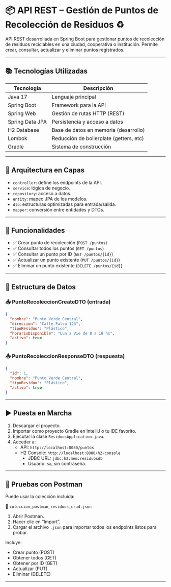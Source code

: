 # 📦 API REST – Gestión de Puntos de Recolección de Residuos ♻️

API REST desarrollada en Spring Boot para gestionar puntos de recolección de residuos reciclables en una ciudad, cooperativa o institución. Permite crear, consultar, actualizar y eliminar puntos registrados.

---

## 📚 Tecnologías Utilizadas

| Tecnología       | Descripción                            |
|------------------|----------------------------------------|
| Java 17          | Lenguaje principal                     |
| Spring Boot      | Framework para la API                  |
| Spring Web       | Gestión de rutas HTTP (REST)           |
| Spring Data JPA  | Persistencia y acceso a datos          |
| H2 Database      | Base de datos en memoria (desarrollo)  |
| Lombok           | Reducción de boilerplate (getters, etc)|
| Gradle           | Sistema de construcción                |

---

## 🧱 Arquitectura en Capas

- `controller`: define los endpoints de la API.
- `service`: lógica de negocio.
- `repository`: acceso a datos.
- `entity`: mapeo JPA de los modelos.
- `dto`: estructuras optimizadas para entrada/salida.
- `mapper`: conversión entre entidades y DTOs.

---

## 📌 Funcionalidades

- ✅ Crear punto de recolección (`POST /puntos`)
- ✅ Consultar todos los puntos (`GET /puntos`)
- ✅ Consultar un punto por ID (`GET /puntos/{id}`)
- ✅ Actualizar un punto existente (`PUT /puntos/{id}`)
- ✅ Eliminar un punto existente (`DELETE /puntos/{id}`)

---

## 📁 Estructura de Datos

### 📥 PuntoRecoleccionCreateDTO (entrada)
```json
{
  "nombre": "Punto Verde Central",
  "direccion": "Calle Falsa 123",
  "tipoResiduo": "Plástico",
  "horarioDisponible": "Lun a Vie de 8 a 18 hs",
  "activo": true
}
```

### 📤 PuntoRecoleccionResponseDTO (respuesta)
```json
{
  "id": 1,
  "nombre": "Punto Verde Central",
  "tipoResiduo": "Plástico",
  "activo": true
}
```

---

## ▶️ Puesta en Marcha

1. Descargar el proyecto.
2. Importar como proyecto Gradle en IntelliJ o tu IDE favorito.
3. Ejecutar la clase `ResiduosApplication.java`.
4. Acceder a:
   - API: `http://localhost:8080/puntos`
   - H2 Console: `http://localhost:8080/h2-console`  
     - JDBC URL: `jdbc:h2:mem:residuosdb`
     - Usuario: `sa`, sin contraseña.

---

## 🧪 Pruebas con Postman

Puede usar la colección incluida:

📂 `coleccion_postman_residuos_crud.json`

1. Abrir Postman.
2. Hacer clic en “Import”.
3. Cargar el archivo `.json` para importar todos los endpoints listos para probar.

Incluye:
- Crear punto (POST)
- Obtener todos (GET)
- Obtener por ID (GET)
- Actualizar (PUT)
- Eliminar (DELETE)

---
